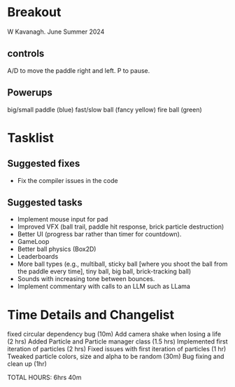# Breakout

W Kavanagh. June Summer 2024

## controls

A/D to move the paddle right and left.
P to pause.

## Powerups

big/small paddle (blue)
fast/slow ball (fancy yellow)
fire ball (green)

# Tasklist

## Suggested fixes

* Fix the compiler issues in the code

## Suggested tasks

* Implement mouse input for pad
* Improved VFX (ball trail, paddle hit response, brick particle destruction)
* Better UI (progress bar rather than timer for countdown).
* GameLoop
* Better ball physics (Box2D)
* Leaderboards
* More ball types (e.g., multiball, sticky ball [where you shoot the ball from the paddle every time], tiny ball, big ball, brick-tracking ball)
* Sounds with increasing tone between bounces.
* Implement commentary with calls to an LLM such as LLama

# Time Details and Changelist
fixed circular dependency bug (10m)
Add camera shake when losing a life (2 hrs)
Added Particle and Particle manager class (1.5 hrs)
Implemented first iteration of particles (2 hrs)
Fixed issues with first iteration of particles (1 hr)
Tweaked particle colors, size and alpha to be random (30m)
Bug fixing and clean up (1hr)

TOTAL HOURS: 6hrs 40m
